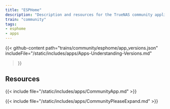```yaml
---
title: "ESPHome"
description: "Description and resources for the TrueNAS community application called ESPHome."
train: "community"
tags:
- esphome
- apps
---
```


{{< github-content 
    path="trains/community/esphome/app_versions.json"
	includeFile="/static/includes/apps/Apps-Understanding-Versions.md"
>}}

## Resources

{{< include file="/static/includes/apps/CommunityApp.md" >}}

{{< include file="/static/includes/apps/CommunityPleaseExpand.md" >}}

<!--
<div class="docs-sections">

{{< doc-card title="<appname> Deployments" link="/resources/"
descr="How to deploy and configure the <appname> app." >}}

</div>
-->
